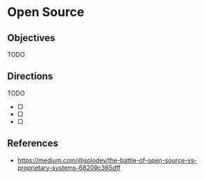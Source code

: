 # Open Source

## Objectives

TODO

## Directions

TODO

- ▢
- ▢
- ▢

## References

- https://medium.com/@solodev/the-battle-of-open-source-vs-proprietary-systems-68209c365dff
